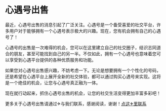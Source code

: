 # 心遇号出售

最近，心遇号出售的消息引起了广泛关注。心遇号是一个备受喜爱的社交平台，许多用户对于能够拥有一个心遇号表示极大的兴趣。现在，您有机会拥有自己的心遇号了！

心遇号的出售是一次难得的机会，您可以在这里建立自己的社交圈子，结识志同道合的朋友，甚至可能找到自己的另一半。不仅如此，拥有一个心遇号也意味着您可以享受到心遇平台提供的各种优质服务和功能。

如果您对心遇号出售感兴趣，不妨考虑一下。无论是想要拥有一个个性化的号码，还是希望在心遇平台上展开全新的社交体验，都可以通过购买心遇号来实现。这将是一个绝佳的机会，让您与心遇号真正融为一体。

现在就行动起来，抓住心遇号出售的机会，让您的社交生活变得更加丰富多彩吧！

更多关于心遇号出售请通过✈与我们联系，感谢阅读，谢谢！[点这✈里联系](https://1.k02.cc)